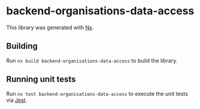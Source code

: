 # backend-organisations-data-access

This library was generated with [Nx](https://nx.dev).

## Building

Run `nx build backend-organisations-data-access` to build the library.

## Running unit tests

Run `nx test backend-organisations-data-access` to execute the unit tests via [Jest](https://jestjs.io).
